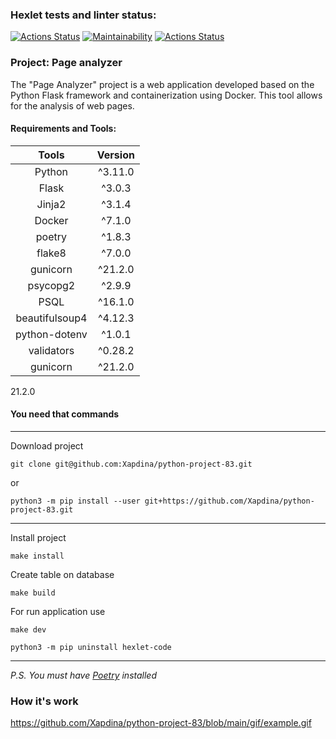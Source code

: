 ### Hexlet tests and linter status:

[![Actions Status](https://github.com/Xapdina/python-project-83/actions/workflows/hexlet-check.yml/badge.svg)](https://github.com/Xapdina/python-project-83/actions)
[![Maintainability](https://api.codeclimate.com/v1/badges/4e53a9e945434005fb08/maintainability)](https://codeclimate.com/github/Xapdina/python-project-83/maintainability)
[![Actions Status](https://github.com/Xapdina/python-project-83/actions/workflows/flake8_lint.yml/badge.svg)](https://github.com/Xapdina/python-project-83/actions)

### Project: Page analyzer

The "Page Analyzer" project is a web application developed based on the Python Flask framework and containerization
using Docker.
This tool allows for the analysis of web pages.

#### Requirements and Tools:

|     Tools      | Version |
|:--------------:|:-------:|
|     Python     | ^3.11.0 |
|     Flask      | ^3.0.3  |
|     Jinja2     | ^3.1.4  |
|     Docker     | ^7.1.0  |
|     poetry     | ^1.8.3  |
|     flake8     | ^7.0.0  |
|    gunicorn    | ^21.2.0 |
|    psycopg2    | ^2.9.9  |
|      PSQL      | ^16.1.0 |
| beautifulsoup4 | ^4.12.3 |
| python-dotenv  | ^1.0.1  |
|   validators   | ^0.28.2 |
|    gunicorn    | ^21.2.0 |

21.2.0

#### You need that commands

___
Download project

```shell
git clone git@github.com:Xapdina/python-project-83.git
```

or

```shell
python3 -m pip install --user git+https://github.com/Xapdina/python-project-83.git
```

___
Install project

```shell
make install
```

Create table on database

```shell
make build
```

For run application use

```shell
make dev 
```

```shell
python3 -m pip uninstall hexlet-code
```

___
*P.S.* *You must have [Poetry](https://python-poetry.org) installed*

### How it's work

https://github.com/Xapdina/python-project-83/blob/main/gif/example.gif


